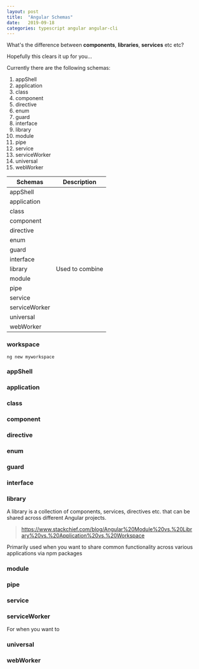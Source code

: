 ```yaml
---
layout: post
title:  "Angular Schemas"
date:   2019-09-18
categories: typescript angular angular-cli
---
```


What's the difference between **components**, **libraries**, **services** etc etc?

Hopefully this clears it up for you...

Currently there are the following schemas:

1. appShell
1. application
1. class
1. component
1. directive
1. enum
1. guard
1. interface
1. library
1. module
1. pipe
1. service
1. serviceWorker
1. universal
1. webWorker

| Schemas       | Description |
| ------------- | ----------- |
| appShell      |
| application   |
| class         |
| component     |
| directive     |
| enum          |
| guard         |
| interface     |
| library       | Used to combine
| module        |
| pipe          |
| service       |
| serviceWorker |
| universal     |
| webWorker     |

### workspace
```
ng new myworkspace
```


### appShell
### application
### class
### component
### directive
### enum
### guard
### interface

### library
A library is a collection of components, services, directives etc. that can be shared across different Angular projects.
> https://www.stackchief.com/blog/Angular%20Module%20vs.%20Library%20vs.%20Application%20vs.%20Workspace

Primarily used when you want to share common functionality across various applications via npm packages

### module
### pipe
### service
### serviceWorker
For when you want to

### universal
### webWorker
